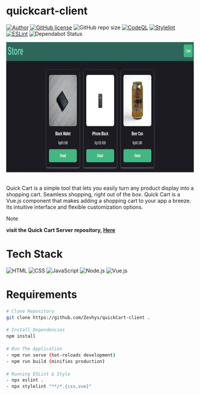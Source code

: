 # quickcart-client

[![Author](http://img.shields.io/badge/author-@Zevhys-blue.svg)](https://www.linkedin.com/in/rakha-djauhari/) [![GitHub license](https://img.shields.io/github/license/Zevhys/quickCart-client)](https://github.com/Zevhys/quickCart-client/blob/main/LICENSE) ![GitHub repo size](https://img.shields.io/github/repo-size/Zevhys/quickCart-client) [![CodeQL](https://github.com/Zevhys/quickCart-client/actions/workflows/codeql.yml/badge.svg)](https://github.com/Zevhys/quickCart-client/actions/workflows/codeql.yml) [![Stylelint](https://img.shields.io/github/actions/workflow/status/Zevhys/quickCart-client/stylelint.yml?label=Stylelint&logo=stylelint)](https://github.com/Zevhys/quickCart-client/actions/workflows/stylelint.yml) [![ESLint](https://img.shields.io/github/actions/workflow/status/Zevhys/quickCart-client/eslint.yml?label=ESLint&logo=eslint)](https://github.com/Zevhys/quickCart-client/actions/workflows/eslint.yml) ![Dependabot Status](https://img.shields.io/badge/dependabot-active-brightgreen?logo=dependabot)

<div align="center">
<img src="preview.webp" height="350px"> 
</div>

</br>

Quick Cart is a simple tool that lets you easily turn any product display into a shopping cart. Seamless shopping, right out of the box. Quick Cart is a Vue.js component that makes adding a shopping cart to your app a breeze. Its intuitive interface and flexible customization options.

> [!NOTE]  
> <b>visit the Quick Cart Server repository, [Here](https://github.com/Zevhys/quickCart-server)</b>

# Tech Stack

![HTML](https://img.shields.io/badge/HTML-E34F26?style=flat-square&logo=html5&logoColor=ffffff)
![CSS](https://img.shields.io/badge/CSS-1572B6?style=flat-square&logo=css3&logoColor=ffffff)
![JavaScript](https://img.shields.io/badge/JavaScript-F7DF1E?style=flat-square&logo=javascript&logoColor=000000)
![Node.js](https://img.shields.io/badge/Node.js-339933?style=flat-square&logo=nodedotjs&logoColor=white)
![Vue.js](https://img.shields.io/badge/Vue.js-4FC08D?style=flat-square&logo=vuedotjs&logoColor=white)

# Requirements

```bash
# Clone Repository
git clone https://github.com/Zevhys/quickCart-client .

# Install Dependencies
npm install

# Run The Application
- npm run serve (hot-reloads development)
- npm run build (minifies production)

# Running ESLint & Style
- npx eslint .
- npx stylelint "**/*.{css,vue}"
```
